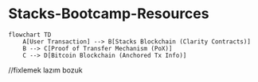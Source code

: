 # Stacks-Bootcamp-Resources
```
flowchart TD
    A[User Transaction] --> B[Stacks Blockchain (Clarity Contracts)]
    B --> C[Proof of Transfer Mechanism (PoX)]
    C --> D[Bitcoin Blockchain (Anchored Tx Info)]
```
//fixlemek lazım bozuk 
